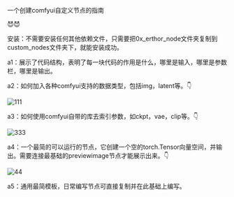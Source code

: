 一个创建comfyui自定义节点的指南

😈😈


安装：不需要安装任何其他依赖文件，只需要把0x_erthor_node文件夹复制到custom_nodes文件夹下，就能安装成功。

a1：展示了代码结构，表明了每一块代码的作用是什么，哪里是输入，哪里是参数栏，哪里是输出。

a2：如何加入各种comfyui支持的数据类型，包括img，latent等。👇

![111](https://github.com/erthorpabar/guide-to-write-comfyui-custom-node/assets/161300602/af6bdef8-4728-45b5-8833-85c6f430f4ef)


a3：如何使用comfyui自带的库去索引参数，如ckpt，vae，clip等。👇

![333](https://github.com/erthorpabar/guide-to-write-comfyui-custom-node/assets/161300602/5e8aba93-0e6d-4fb1-b57e-9db492a408b5)


a4：一个最简的可以运行的节点，它创建一个空的torch.Tensor向量空间，并输出。需要连接最基础的previewimage节点才能展示出来。👇

![44](https://github.com/erthorpabar/guide-to-write-comfyui-custom-node/assets/161300602/59673717-5a72-4af2-9105-b3fd5ce06ff8)


a5：通用最简模板，日常编写节点可直接复制并在此基础上编写。



